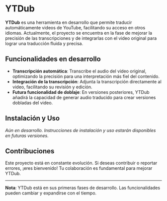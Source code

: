 # YTDub

**YTDub** es una herramienta en desarrollo que permite traducir automáticamente videos de YouTube, facilitando su acceso en otros idiomas. Actualmente, el proyecto se encuentra en la fase de mejorar la precisión de las transcripciones y de integrarlas con el video original para lograr una traducción fluida y precisa.

## Funcionalidades en desarrollo

- **Transcripción automática**: Transcribe el audio del video original, optimizando la precisión para una interpretación más fiel del contenido.
- **Integración de la transcripción**: Adjunta la transcripción directamente al video, facilitando su revisión y edición.
- **Futura funcionalidad de doblaje**: En versiones posteriores, YTDub añadirá la capacidad de generar audio traducido para crear versiones dobladas del video.

## Instalación y Uso

_Aún en desarrollo. Instrucciones de instalación y uso estarán disponibles en futuras versiones._

## Contribuciones

Este proyecto está en constante evolución. Si deseas contribuir o reportar errores, ¡eres bienvenido! Tu colaboración es fundamental para mejorar YTDub.

---

**Nota**: YTDub está en sus primeras fases de desarrollo. Las funcionalidades pueden cambiar y expandirse con el tiempo.
